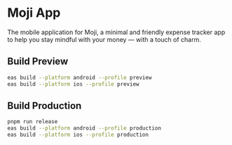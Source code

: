 # Moji App

The mobile application for Moji, a minimal and friendly expense tracker app to help you stay mindful with your money — with a touch of charm.

## Build Preview

```bash
eas build --platform android --profile preview
eas build --platform ios --profile preview
```

## Build Production

```bash
pnpm run release
eas build --platform android --profile production
eas build --platform ios --profile production
```
